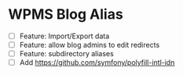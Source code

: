 WPMS Blog Alias
===============
 - [ ] Feature: Import/Export data
 - [ ] Feature: allow blog admins to edit redirects
 - [ ] Feature: subdirectory aliases
 - [ ] Add https://github.com/symfony/polyfill-intl-idn
